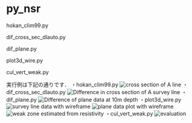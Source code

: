 # py_nsr

hokan_clim99.py
  
dif_cross_sec_dlauto.py

dif_plane.py

plot3d_wire.py

cul_vert_weak.py


実行例は下記の通りです．
・hokan_clim99.py
![cross section of A line](https://github.com/RyomaNagasawa/py_nsr/assets/136213180/88874bc7-4ede-4ce2-b5f4-c58fe46dfe66)
・dif_cross_sec_dlauto.py
![Difference in cross section of A survey line](https://github.com/RyomaNagasawa/py_nsr/assets/136213180/de30acc3-2c9a-468f-9112-8676a72d5437)
・dif_plane.py
![Difference of plane data at 10m depth](https://github.com/RyomaNagasawa/py_nsr/assets/136213180/4264cefe-2532-4701-a78c-ad6af3d3356f)
・plot3d_wire.py
![survey line data with wireframe](https://github.com/RyomaNagasawa/py_nsr/assets/136213180/777b2f18-c964-4caf-bc29-565f573dce73)
![plane data plot with wireframe](https://github.com/RyomaNagasawa/py_nsr/assets/136213180/41feea12-2300-4e02-a915-62dbfa55257b)
![weak  zone estimated from resistivity](https://github.com/RyomaNagasawa/py_nsr/assets/136213180/7d914efe-72d0-4cbc-9e26-ca2997e8961e)
・cul_vert_weak.py
![evaluation](https://github.com/RyomaNagasawa/py_nsr/assets/136213180/04d461a7-a7bd-4c76-a533-91873c73071f)
